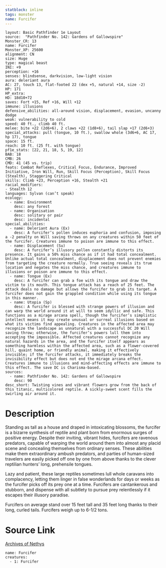 ```yaml
---
statblock: inline
tags: monster
name: Furcifer
---
```

```statblock
layout: Basic Pathfinder 1e Layout
source:  "Pathfinder No. 142: Gardens of Gallowspire"
Monster_CR: 13
name: Furcifer
Monster_XP: 25600
alignment: CN
size: Huge
type: magical beast
INI: +9
perception: +16
senses: blindsense, darkvision, low-light vision
aura: deleriant aura
AC: 27, touch 13, flat-footed 22 (dex +5, natural +14, size -2)
HP: 171
HP_extra: 
HD: 18d10+72
saves: Fort +15, Ref +16, Will +12
immune: illusions
defensive_abilities: all-around vision, displacement, evasion, uncanny dodge
weak: vulnerability to cold
speed: 40 ft., climb 40 ft.
melee: bite +22 (2d6+6), 2 claws +22 (1d8+6), tail slap +17 (2d6+3)
special_attacks: pull (tongue, 10 ft.), swallow whole (3d6+6, AC 17, hp 17), tongue
space: 15 ft.
reach: 10 ft. (25 ft. with tongue)
pf1e_stats: [22, 21, 18, 5, 19, 12]
BAB: 18
CMB: 26
CMD: 41 (45 vs. trip)
feats: Combat Reflexes, Critical Focus, Endurance, Improved Initiative, Iron Will, Run, Skill Focus (Perception), Skill Focus (Stealth), Staggering Critical
skills: Climb +23, Perception +16, Stealth +21
racial_modifiers:
- Stealth 12
languages: Sylvan (can’t speak)
ecology:
  - name: Environment
    desc: any forest
  - name: Organisation
    desc: solitary or pair
    desc: incidental
special_abilities:
  - name: Deleriant Aura (Ex)
    desc: A furcifer’s pollen induces euphoria and confusion, imposing a -2 penalty on Will saving throws on any creatures within 50 feet of the furcifer. Creatures immune to poison are immune to this effect.
  - name: Displacement (Su)
    desc: A furcifer’s illusory pollen constantly distorts its presence. It gains a 50% miss chance as if it had total concealment. Unlike actual total concealment, displacement does not prevent enemies from targeting the creature normally. True seeing reveals its true location and negates the miss chance, and creatures immune to illusions or poison are immune to this effect.
  - name: Tongue (Ex)
    desc: A furcifer can grab a foe with its tongue and draw the victim to its mouth. This tongue attack has a reach of 25 feet. The attack deals no damage but allows the furcifer to grab its target. A furcifer does not gain the grappled condition while using its tongue in this manner.
  - name: Utopia (Sp)
    desc: A furcifer is blessed with strange powers of illusion and can warp the world around it at will to seem idyllic and safe. This functions as a mirage arcana spell, though the furcifer’s simplistic intellect means it may create unusual or surreal illusions based on what its victims find appealing. Creatures in the affected area may recognize the landscape as unnatural with a successful DC 20 Will saving throw; otherwise, the furcifer’s powers lull them into accepting the impossible. Affected creatures cannot recognize any natural hazards in the area, and the furcifer itself appears as something harmless within the affected area, such as a flower-covered hill, quaint home, or friendly animal, making it effectively invisible; if the furcifer attacks, it immediately breaks the invisibility effect but does not end the mirage arcana effect. Creatures immune to illusions and mind-affecting effects are immune to this effect. The save DC is Charisma-based.
sources:
  - name: Pathfinder No. 142: Gardens of Gallowspire
    desc: 90
desc_short: Twisting vines and vibrant flowers grow from the back of this titanic, multicolored reptile. A sickly-sweet scent fills the swirling air around it.
```
# Description
Standing as tall as a house and draped in intoxicating blossoms, the furcifer is a bizarre synthesis of reptile and plant born from enormous surges of positive energy. Despite their inviting, vibrant hides, furcifers are ravenous predators, capable of warping the world around them into almost any placid scene and concealing themselves from ordinary senses. These abilities make them extraordinary ambush predators, and parties of human-sized travelers are easily picked off one by one from above thanks to the clever reptilian hunters’ long, prehensile tongues.

 Lazy and patient, these large reptiles sometimes lull whole caravans into complacency, letting them linger in false wonderlands for days or weeks as the furcifer picks off its prey one at a time. Furcifers are cantankerous and stubborn, and dispense with all subtlety to pursue prey relentlessly if it escapes their illusory paradise.

 Furcifers on average stand over 15 feet tall and 35 feet long thanks to their long, curled tails. Furcifers weigh up to 6-1/2 tons.
# Source Link
[Archives of Nethys](https://aonprd.com/MonsterDisplay.aspx?ItemName=Furcifer)
```encounter-table
name: Furcifer
creatures:
  - 1: Furcifer
```
